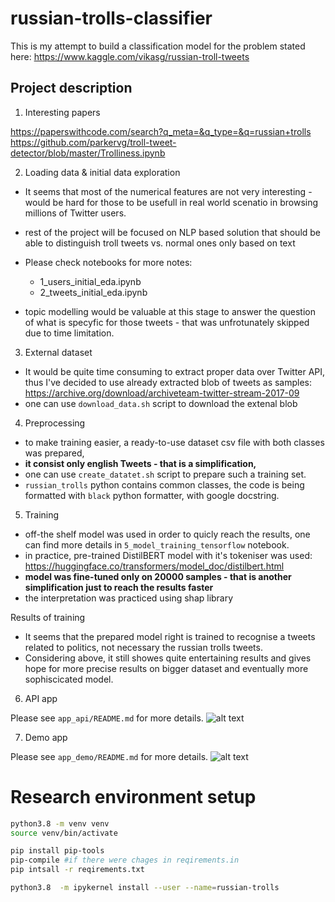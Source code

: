 # russian-trolls-classifier
This is my attempt to build a classification model for the problem stated here:
https://www.kaggle.com/vikasg/russian-troll-tweets


## Project description

1. Interesting papers

https://paperswithcode.com/search?q_meta=&q_type=&q=russian+trolls
https://github.com/parkervg/troll-tweet-detector/blob/master/Trolliness.ipynb

2. Loading data & initial data exploration

- It seems that most of the numerical features are not very interesting - would be hard for those to be usefull in real world scenatio
in browsing millions of Twitter users.
- rest of the project will be focused on NLP based solution that should 
  be able to distinguish troll tweets vs. normal ones only based on text
- Please check notebooks for more notes:
  - 1_users_initial_eda.ipynb  
  - 2_tweets_initial_eda.ipynb 
  
- topic modelling would be valuable at this stage to answer the question of what
is specyfic for those tweets - that was unfrotunately skipped due to time limitation.

3. External dataset
- It would be quite time consuming to extract proper data over Twitter API,
thus I've decided to use already extracted blob of tweets as samples:
  https://archive.org/download/archiveteam-twitter-stream-2017-09
-   one can use `download_data.sh` script to download the extenal blob

4. Preprocessing
- to make training easier, a ready-to-use dataset csv file with both classes 
  was prepared,
- **it consist only english Tweets - that is a simplification,**
- one can use `create_datatet.sh` script to prepare such a training set.
- `russian_trolls` python contains common classes, the code is being formatted with
`black` python formatter, with google docstring. 

5. Training 
- off-the shelf model was used in order to quicly reach the results, one can find 
  more details in `5_model_training_tensorflow` notebook.
- in practice, pre-trained DistilBERT model with it's tokeniser was used: https://huggingface.co/transformers/model_doc/distilbert.html
- **model was fine-tuned only on 20000 samples - that is another simplification
just to reach the results faster**
- the interpretation was practiced using shap library

Results of training 
- It seems that the prepared model right is trained to recognise a tweets related 
  to politics, not necessary the russian trolls tweets.
- Considering above, it still showes quite entertaining results and gives hope for 
  more precise results on bigger dataset and eventually more sophiscicated model.

6. API app

Please see `app_api/README.md` for more details.
![alt text](data/img_1.png "demo")

7. Demo app

Please see `app_demo/README.md` for more details.
![alt text](data/img.png "demo")


# Research environment setup

```bash
python3.8 -m venv venv
source venv/bin/activate

pip install pip-tools
pip-compile #if there were chages in reqirements.in
pip intsall -r reqirements.txt

python3.8  -m ipykernel install --user --name=russian-trolls

```



